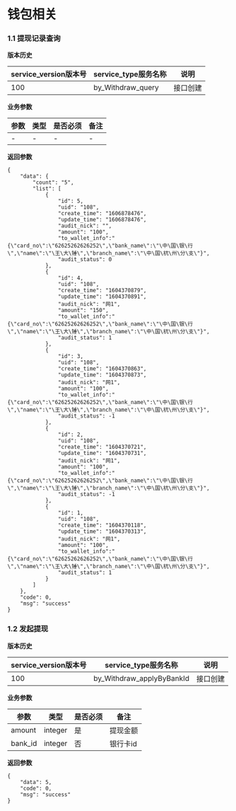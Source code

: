 # 钱包相关


### 1.1 提现记录查询


**版本历史**

|service_version版本号|service_type服务名称|说明|
|----|---|---|
|100|by_Withdraw_query|接口创建|

**业务参数**

|参数 |类型|是否必须|备注|
| ---------------- | ------------------------ | ------------------------ | ------------------------ |
|-|-|-|-|

**返回参数** 
```
{
    "data": {
        "count": "5",
        "list": [
            {
                "id": 5,
                "uid": "108",
                "create_time": "1606878476",
                "update_time": "1606878476",
                "audit_nick": "",
                "amount": "100",
                "to_wallet_info":"{\"card_no\":\"62625262626252\",\"bank_name\":\"\中\国\银\行\",\"name\":\"\王\大\锤\",\"branch_name\":\"\中\国\杭\州\分\支\"}",
                "audit_status": 0
            },
            {
                "id": 4,
                "uid": "108",
                "create_time": "1604370879",
                "update_time": "1604370891",
                "audit_nick": "网1",
                "amount": "150",
                "to_wallet_info":"{\"card_no\":\"62625262626252\",\"bank_name\":\"\中\国\银\行\",\"name\":\"\王\大\锤\",\"branch_name\":\"\中\国\杭\州\分\支\"}",
                "audit_status": 1
            },
            {
                "id": 3,
                "uid": "108",
                "create_time": "1604370863",
                "update_time": "1604370873",
                "audit_nick": "网1",
                "amount": "100",
                "to_wallet_info":"{\"card_no\":\"62625262626252\",\"bank_name\":\"\中\国\银\行\",\"name\":\"\王\大\锤\",\"branch_name\":\"\中\国\杭\州\分\支\"}",
                "audit_status": -1
            },
            {
                "id": 2,
                "uid": "108",
                "create_time": "1604370721",
                "update_time": "1604370731",
                "audit_nick": "网1",
                "amount": "100",
                "to_wallet_info":"{\"card_no\":\"62625262626252\",\"bank_name\":\"\中\国\银\行\",\"name\":\"\王\大\锤\",\"branch_name\":\"\中\国\杭\州\分\支\"}",
                "audit_status": -1
            },
            {
                "id": 1,
                "uid": "108",
                "create_time": "1604370118",
                "update_time": "1604370313",
                "audit_nick": "网1",
                "amount": "100",
                "to_wallet_info":"{\"card_no\":\"62625262626252\",\"bank_name\":\"\中\国\银\行\",\"name\":\"\王\大\锤\",\"branch_name\":\"\中\国\杭\州\分\支\"}",
                "audit_status": 1
            }
        ]
    },
    "code": 0,
    "msg": "success"
}
```



### 1.2 发起提现

**版本历史**

|service_version版本号|service_type服务名称|说明|
|----|---|---|
|100|by_Withdraw_applyByBankId|接口创建|

**业务参数**

|参数 |类型|是否必须|备注|
| ---------------- | ------------------------ | ------------------------ | ------------------------ |
|amount|integer|是|提现金额|
|bank_id|integer|否|银行卡id|


**返回参数** 
```
{
    "data": 5,
    "code": 0,
    "msg": "success"
}
```

